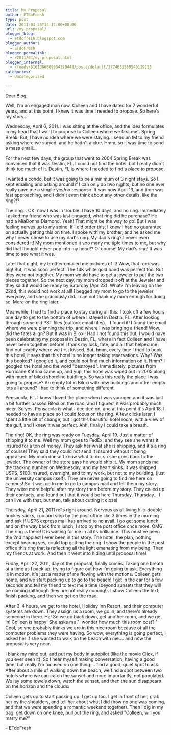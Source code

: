 ```yaml
---
title: My Proposal
author: ETdoFresh
type: post
date: 2011-04-25T14:17:00+00:00
url: /my-proposal/
blogger_blog:
  - etdofresh.blogspot.com
blogger_author:
  - ETdoFresh
blogger_permalink:
  - /2011/04/my-proposal.html
blogger_internal:
  - /feeds/8161366669954270448/posts/default/2774631560540119258
categories:
  - Uncategorized

---
```

Dear Blog,

Well, I'm an engaged man now. Colleen and I have dated for 7 wonderful years, and at this point, I knew it was time I needed to propose. So here's my story...

Wednesday, April 6, 2011. I was sitting at the office, and the idea formulates in my head that I want to propose to Colleen where we first met. Spring Break! But, I have no idea where we were staying. I send an IM to my friend asking where we stayed, and he hadn't a clue. Hmm, so it was time to send a mass email...

For the next few days, the group that went to 2004 Spring Break was convinced that it was Destin, FL. I could not find the hotel, but I really didn't think too much of it. Destin, FL is where I needed to find a place to propose.

I wanted a condo, but it was going to be a minimum of 3 night stays. So I kept emailing and asking around if I can only do two nights, but no one ever really gave me a simple yes/no response. It was now April 13, and time was fast approaching, and I didn't even think about any other details, like the ring?!?

The ring... OK, now I was in trouble. I have 10 days, and no ring. Immediately I asked my friend who was last engaged, what ring did he purchase? He had a MiaDonna Diamond. Yeah! That might be the way to go! But I was feeling nerves up to my spine. If I did order this, I knew I had no guarantee on actually getting this on time. I spoke with my brother, and he asked me why I never chose to use my dad's ring. My dad's ring? I never even considered it! My mom mentioned it soo many multiple times to me, but why did that thought never pop into my head!? Of course! My dad's ring! It was time to see what it was.

Later that night, my brother emailed me pictures of it! Wow, that rock was big! But, it was sooo perfect. The 14K white gold band was perfect too. But they were not together. My mom would have to get a jeweler to put the two pieces together! So the next day, my mom dropped it off at the Jeweler and they said it would be ready by Saturday (Apr 23). What? I'm leaving on the 22nd, this would not work at all! I begged my mom to go to the jeweler everyday, and she graciously did. I can not thank my mom enough for doing so. More on the ring later.

Meanwhile, I had to find a place to stay during all this. I took off a few hours one day to get to the bottom of where I stayed in Destin, FL. After looking through some old PST files (outlook email files)... I found it! I found the email where we were planning the trip, and where I was bringing a friend! Wow, did the fates align? But it was in Biloxi! Had I not found this out, I would have been celebrating my proposal in Destin, FL, where in fact Colleen and I have never been together before! I thank my luck, fate, and all that helped me find out exactly where we first kissed. But, hmm, every time I tried to book this hotel, it says that this hotel is no longer taking reservations. Why? Was this booked? I googled it, and could not find much information on it. Hmm? I googled the hotel and the word "destroyed". Immediately, pictures from Hurricane Katrina came up, and yup, this hotel was wiped out in 2005 along with much of biloxi shoreline buidlings. So was this really the place I was going to propose? An empty lot in Biloxi with new buildings and other empty lots all around? I had to think of something different.

Pensacola, FL. I knew I loved the place when I was younger, and it was just a bit further passed Biloxi on the road, and I figured, it was probably much nicer. So yes, Pensacola is what I decided on, and at this point it's April 18. I needed to have a place so I could focus on the ring. A few clicks later, I spent a little bit of change, but I got this beautiful hotel room, with a view of the gulf, and I knew it was perfect. Ahh, finally I could take a breath.

The ring! OK, the ring was ready on Tuesday, April 19. Just a matter of shipping it to me. Well my mom goes to FedEx, and they see she wants it insured for a ton of money. They ask her what she is shipping, and it's a ring of course! They said they could not send it insured without it being appraised. My mom doesn't know what to do, so she goes back to the jeweler. The owner of the store says he would ship it. My mom sends me the tracking number on Wednesday, and my heart sinks. It was shipped USPS, $100 insured, overnight, and to my work, but not to my building, (just the university campus itself). They are never going to find me here on campus! So it was up to me to go to campus mail and tell them my story. They were more helpful after my story then before my story. They called up their contacts, and found out that it would be here Thursday. Thursday... I can live with that, but man, talk about cutting it close!

Thursday, April 21, 2011 rolls right around. Nervous as all living h-e-double hockey sticks, i go and stop by the post office like 3 times in the morning and ask if USPS express mail has arrived to no avail. I go get some lunch, and on the way back from lunch, I stop by the post office once more. OMG. The ring is there! It is waiting for me in all its brilliance. This must've been the 2nd happiest I ever been in this story. The hotel, the plan, nothing except hearing yes, could top getting the ring. I show the people in the post office this ring that is reflecting all the light emanating from my being. Then my friends at work. And then it went into hiding until proposal time!

Friday, April 22, 2011, day of the proposal, finally comes. Taking one breath at a time as I pack up, trying to figure out how I'm going to ask. Everything is in motion, it's just a matter of me flowing with the motions. Colleen gets home, and we start packing up to go to the beach! I get in the car for a few seconds and tell my friend to text me a time (beyond sunset) that they will be coming (although they are not really coming!). I show Colleen the text, finish packing, and then we get on the road.

After 3-4 hours, we get to the hotel, Holiday Inn Resort, and their computer systems are down. They assign us a room, we go in, and there's already someone in there. Ha! So we go back down, get another room, and we get in! Colleen is happy! She asks me "I wonder how much this room cost?!" Cool, so she probably thinks we are in this nice room because of all the computer problems they were having. So wow, everything is going perfect, I asked her if she wanted to walk on the beach with me.... and now the proposal is very near.

I blank my mind out, and put my body in autopilot (like the movie Click, if you ever seen it). So I hear myself making conversation, having a good time, but really I'm focused on one thing.... find a good, quiet spot to ask. After about a mile of walking down the beach, we find a spot between two hotels where we can catch the sunset and more importantly, not populated. We lay some towels down, watch the sunset, and then the sun disappears on the horizon and the clouds.

Colleen gets up to start packing up. I get up too. I get in front of her, grab her by the shoulders, and tell her about what I did (how no one was coming, and that we were spending a romantic weekend together). Then I dig in my bag, get down on one knee, pull out the ring, and asked "Colleen, will you marry me?"

– ETdoFresh